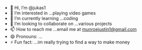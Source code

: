 - 👋 Hi, I’m @jukas1
- 👀 I’m interested in ...playing video games
- 🌱 I’m currently learning ...coding
- 💞️ I’m looking to collaborate on ...various projects
- 📫 How to reach me ...email me at munroejustin1@gmail.com
- 😄 Pronouns: ...
- ⚡ Fun fact: ...im really trying to find a way to make money

<!---
jukas1/jukas1 is a ✨ special ✨ repository because its `README.md` (this file) appears on your GitHub profile.
You can click the Preview link to take a look at your changes.
--->
